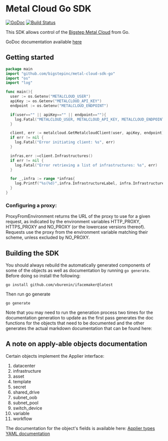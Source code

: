 # Metal Cloud Go SDK

[![GoDoc](https://godoc.org/github.com/bigstepinc/metal-cloud-sdk-go?status.svg)](https://godoc.org/github.com/bigstepinc/metal-cloud-sdk-go) 
[![Build Status](https://travis-ci.com/metalsoft-io/metal-cloud-sdk-go.svg?branch=master)](https://travis-ci.com/metalsoft-io/metal-cloud-sdk-go)

This SDK allows control of the [Bigstep Metal Cloud](https://bigstep.com) from Go.

GoDoc documentation available [here](https://godoc.org/github.com/bigstepinc/metal-cloud-sdk-go)

## Getting started

```go
package main
import "github.com/bigstepinc/metal-cloud-sdk-go"
import "os"
import "log"

func main(){
  user := os.Getenv("METALCLOUD_USER")
  apiKey := os.Getenv("METALCLOUD_API_KEY")
  endpoint := os.Getenv("METALCLOUD_ENDPOINT")

  if(user=="" || apiKey=="" || endpoint==""){
    log.Fatal("METALCLOUD_USER, METALCLOUD_API_KEY, METALCLOUD_ENDPOINT environment variables must be set")
  }

  client, err := metalcloud.GetMetalcloudClient(user, apiKey, endpoint)
  if err != nil {
    log.Fatal("Error initiating client: %s", err)
  }

  infras,err :=client.Infrastructures()
  if err != nil {
    log.Fatal("Error retrieving a list of infrastructures: %s", err)
  }

  for _,infra := range *infras{
    log.Printf("%s(%d)",infra.InfrastructureLabel, infra.InfrastructureID)
  }
}
```

### Configuring a proxy:

ProxyFromEnvironment returns the URL of the proxy to use for a given request, as indicated by the environment variables HTTP_PROXY, HTTPS_PROXY and NO_PROXY (or the lowercase versions thereof). Requests use the proxy from the environment variable matching their scheme, unless excluded by NO_PROXY.


## Building the SDK

You should always rebuild the automatically generated components of some of the objects as well as documentation by running `go generate`. Before doing so install the following:
```
go install github.com/vburenin/ifacemaker@latest
```

Then run go generate
```
go generate
```

Note that you may need to run the generation process two times for the documentation generation to update as the first pass generates the doc functions for the objects that need to be documented and the other generates the actual markdown documentation that can be found here:

## A note on apply-able objects documentation

Certain objects implement the Applier interface:
1. datacenter
2. infrastructure
3. asset
4. template
5. secret
6. shared_drive
7. subnet_oob
8. subnet_pool
9. switch_device
10. variable
11. workflow

The documentation for the object's fields is available here: [Applier types YAML documentation](docs/types.md)